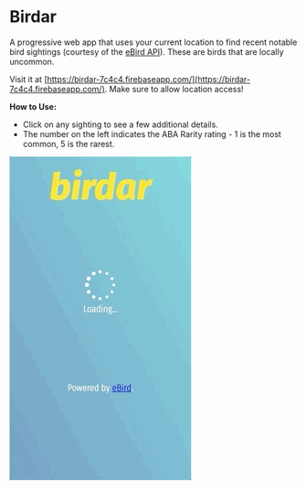 # Birdar

A progressive web app that uses your current location to find recent notable bird sightings (courtesy of the [eBird API](https://documenter.getpostman.com/view/664302/ebird-api-20/2HTbHW)). These are birds that are locally uncommon.

Visit it at [https://birdar-7c4c4.firebaseapp.com/](https://birdar-7c4c4.firebaseapp.com/). Make sure to allow location access!

**How to Use:**

- Click on any sighting to see a few additional details.
- The number on the left indicates the ABA Rarity rating - 1 is the most common, 5 is the rarest.

![Preview](birdar.gif)
